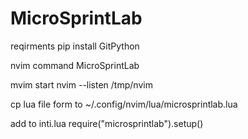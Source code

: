 # MicroSprintLab


reqirments
pip install GitPython

nvim command
MicroSprintLab

mvim start
nvim --listen /tmp/nvim

cp lua file form to ~/.config/nvim/lua/microsprintlab.lua

add to inti.lua
require("microsprintlab").setup()
